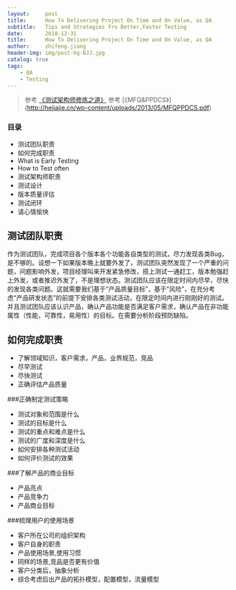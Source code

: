 ```yaml
---
layout:     post
title:      How To Delivering Project On Time and On Value, as QA 
subtitle:   Tips and Strategies fro Better,Faster Testing 
date:       2018-12-31
title:      How To Delivering Project On Time and On Value, as QA 
author:     zhifeng.jiang
header-img: img/post-bg-BJJ.jpg
catalog: true
tags:
    - QA
    - Testing
---
```


> 参考  [《测试架构师修炼之道》](http://yuedu.163.com/book_reader/3d5f4dc163604ce48392b97430de6ed9_4)
> 参考 [《MFQ&PPDCS》] (http://hejiajie.cn/wp-content/uploads/2013/05/MFQPPDCS.pdf)


### 目录

- 测试团队职责
- 如何完成职责
- What is Early Testing
- How to Test often
- 测试架构师职责
- 测试设计
- 版本质量评估
- 测试闭环
- 请心情愉快


## 测试团队职责
 作为测试团队，完成项目各个版本各个功能各自类型的测试，尽力发现各类Bug，是不够的。设想一下如果版本晚上就要外发了，测试团队突然发现了一个严重的问题，问题影响外发，项目经理叫来开发紧急修改，搭上测试一通赶工，版本勉强赶上外发，或者推迟外发了，不是理想状态。测试团队应该在限定时间内尽早，尽快的发现各类问题。这就需要我们基于“产品质量目标”，基于“风险”，在充分考虑“产品研发状态”的前提下安排各类测试活动，在限定时间内进行刚刚好的测试。
 并且测试团队应该认识产品，确认产品功能是否满足客户需求，确认产品在非功能属性（性能，可靠性，易用性）的目标。在需要分析阶段预防缺陷。

## 如何完成职责
- 了解领域知识，客户需求，产品，业界规范，竞品
- 尽早测试
- 尽快测试
- 正确评估产品质量

###正确制定测试策略
- 测试对象和范围是什么
- 测试的目标是什么
- 测试的重点和难点是什么
- 测试的广度和深度是什么
- 如何安排各种测试活动
- 如何评价测试的效果

###了解产品的商业目标

- 产品亮点
- 产品竞争力
- 产品商业目标

###梳理用户的使用场景
- 客户所在公司的组织架构
- 客户自身的职责
- 产品使用场景,使用习惯
- 同样的场景,竞品是否更有价值
- 客户分类后，抽象分析
- 综合考虑后出产品的拓扑模型，配置模型，流量模型 
